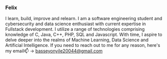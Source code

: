 ### Felix

I learn, build, improve and relearn. I am a software engineering student and cybersecurity and data science enthusiast with current expertise in Fullstack development. I utilize a range of technologies comprising knowledge of C, Java, C++, PHP, SQL and Javascript. With time, I aspire to delve deeper into the realms of Machine Learning, Data Science and Artificial Intelligence. If you need to reach out to me for any reason, here's my email📫 -> basseyonyile20044@gmail.com
